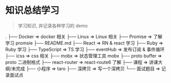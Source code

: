 # 知识总结学习

> 学习知识, 并记录各种学习的 demo

.
├── Docker => docker 相关
├── Linux => Linux 相关
├── Promise => 了解学习 promsie
├── README.md
├── React => RN & react 学习
├── Ruby => Ruby 学习
├── TypeScript => TS 学习
├── eventHub => 发布订阅 & 事件循环
├── icss => css 相关
├── mobx => 状态管理工具 mobx
├── proto buffer => proto 二进制格式
├── react-router => react-route6 了解
├── 课程 => 讲课大纲/未完成
├── 小程序 => taro
├── 深拷贝 => 写一个深拷贝
└── 面试题目 => 记录面试点
